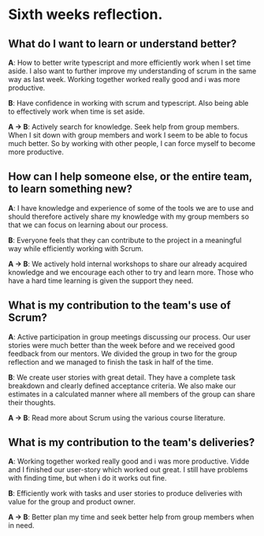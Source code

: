 # Sixth weeks reflection.

## What do I want to learn or understand better?

**A**: How to better write typescript and more efficiently work when I set time aside. I also want to further improve my understanding of scrum in the same way as last week. Working together worked really good and i was more productive.

**B**: Have confidence in working with scrum and typescript. Also being able to effectively work when time is set aside.

**A -> B**: Actively search for knowledge. Seek help from group members. When I sit down with group members and work I seem to be able to focus much better. So by working with other people, I can force myself to become more productive. 

## How can I help someone else, or the entire team, to learn something new?

**A**: I have knowledge and experience of some of the tools we are to use and should therefore actively share my knowledge with my group members so that we can focus on learning about our process.

**B**: Everyone feels that they can contribute to the project in a meaningful way while efficiently working with Scrum. 

**A -> B**: We actively hold internal workshops to share our already acquired knowledge and we encourage each other to try and learn more. Those who have a hard time learning is given the support they need.

## What is my contribution to the team's use of Scrum?

**A**: Active participation in group meetings discussing our process. Our user stories were much better than the week before and we received good feedback from our mentors. We divided the group in two for the group reflection and we managed to finish the task in half of the time.

**B**: We create user stories with great detail. They have a complete task breakdown and clearly defined acceptance criteria. We also make our estimates in a calculated manner where all members of the group can share their thoughts.

**A -> B**: Read more about Scrum using the various course literature.

## What is my contribution to the team's deliveries?

**A**: Working together worked really good and i was more productive. Vidde and I finished our user-story which worked out great. I still have problems with finding time, but when i do it works out fine.

**B**: Efficiently work with tasks and user stories to produce deliveries with value for the group and product owner.

**A -> B**: Better plan my time and seek better help from group members when in need.
